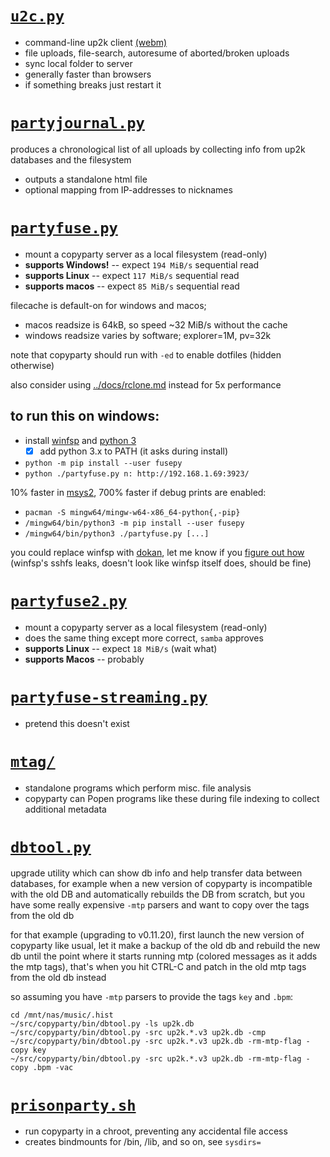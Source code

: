 # [`u2c.py`](u2c.py)
* command-line up2k client [(webm)](https://ocv.me/stuff/u2cli.webm)
* file uploads, file-search, autoresume of aborted/broken uploads
* sync local folder to server
* generally faster than browsers
* if something breaks just restart it


# [`partyjournal.py`](partyjournal.py)
produces a chronological list of all uploads by collecting info from up2k databases and the filesystem
* outputs a standalone html file
* optional mapping from IP-addresses to nicknames


# [`partyfuse.py`](partyfuse.py)
* mount a copyparty server as a local filesystem (read-only)
* **supports Windows!** -- expect `194 MiB/s` sequential read
* **supports Linux** -- expect `117 MiB/s` sequential read
* **supports macos** -- expect `85 MiB/s` sequential read

filecache is default-on for windows and macos;
* macos readsize is 64kB, so speed ~32 MiB/s without the cache
* windows readsize varies by software; explorer=1M, pv=32k

note that copyparty should run with `-ed` to enable dotfiles (hidden otherwise)

also consider using [../docs/rclone.md](../docs/rclone.md) instead for 5x performance


## to run this on windows:
* install [winfsp](https://github.com/billziss-gh/winfsp/releases/latest) and [python 3](https://www.python.org/downloads/)
  * [x] add python 3.x to PATH (it asks during install)
* `python -m pip install --user fusepy`
* `python ./partyfuse.py n: http://192.168.1.69:3923/`

10% faster in [msys2](https://www.msys2.org/), 700% faster if debug prints are enabled:
* `pacman -S mingw64/mingw-w64-x86_64-python{,-pip}`
* `/mingw64/bin/python3 -m pip install --user fusepy`
* `/mingw64/bin/python3 ./partyfuse.py [...]`

you could replace winfsp with [dokan](https://github.com/dokan-dev/dokany/releases/latest), let me know if you [figure out how](https://github.com/dokan-dev/dokany/wiki/FUSE)  
(winfsp's sshfs leaks, doesn't look like winfsp itself does, should be fine)



# [`partyfuse2.py`](partyfuse2.py)
* mount a copyparty server as a local filesystem (read-only)
* does the same thing except more correct, `samba` approves
* **supports Linux** -- expect `18 MiB/s` (wait what)
* **supports Macos** -- probably



# [`partyfuse-streaming.py`](partyfuse-streaming.py)
* pretend this doesn't exist



# [`mtag/`](mtag/)
* standalone programs which perform misc. file analysis
* copyparty can Popen programs like these during file indexing to collect additional metadata



# [`dbtool.py`](dbtool.py)
upgrade utility which can show db info and help transfer data between databases, for example when a new version of copyparty is incompatible with the old DB and automatically rebuilds the DB from scratch, but you have some really expensive `-mtp` parsers and want to copy over the tags from the old db

for that example (upgrading to v0.11.20), first launch the new version of copyparty like usual, let it make a backup of the old db and rebuild the new db until the point where it starts running mtp (colored messages as it adds the mtp tags), that's when you hit CTRL-C and patch in the old mtp tags from the old db instead

so assuming you have `-mtp` parsers to provide the tags `key` and `.bpm`:

```
cd /mnt/nas/music/.hist
~/src/copyparty/bin/dbtool.py -ls up2k.db
~/src/copyparty/bin/dbtool.py -src up2k.*.v3 up2k.db -cmp
~/src/copyparty/bin/dbtool.py -src up2k.*.v3 up2k.db -rm-mtp-flag -copy key
~/src/copyparty/bin/dbtool.py -src up2k.*.v3 up2k.db -rm-mtp-flag -copy .bpm -vac
```



# [`prisonparty.sh`](prisonparty.sh)
* run copyparty in a chroot, preventing any accidental file access
* creates bindmounts for /bin, /lib, and so on, see `sysdirs=`
